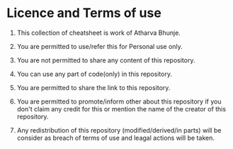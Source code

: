 # Licence and Terms of use

1. This collection of cheatsheet is work of Atharva Bhunje.

2. You are permitted to use/refer this for Personal use only.

3. You are not permitted to share any content of this repository.

4. You can use any part of code(only) in this repository.

5. You are permitted to share the link to this repository.

6. You are permitted to promote/inform other about this repository if you don't claim any credit for this or mention the name of the creator of this repository.

7. Any redistribution of this repository (modified/derived/in parts) will be consider as breach of terms of use and leagal actions will be taken.
